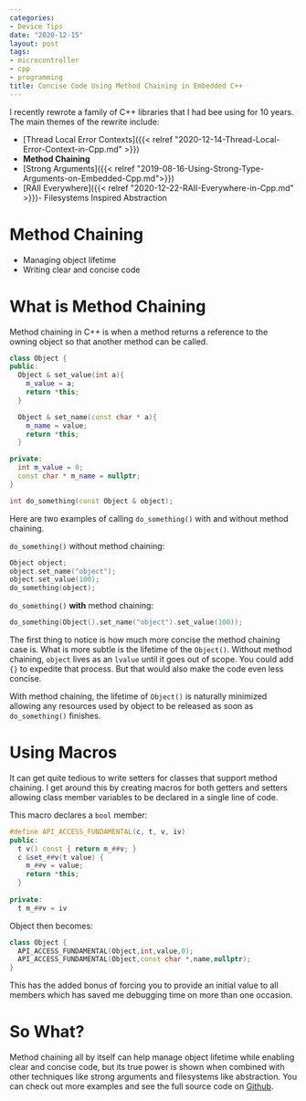 ```yaml
---
categories:
- Device Tips
date: "2020-12-15"
layout: post
tags:
- microcontroller
- cpp
- programming
title: Concise Code Using Method Chaining in Embedded C++ 
---
```


I recently rewrote a family of C++ libraries that I had bee using for 10 years. The main themes of the rewrite include:

- [Thread Local Error Contexts]({{< relref "2020-12-14-Thread-Local-Error-Context-in-Cpp.md" >}})
- **Method Chaining**
- [Strong Arguments]({{< relref "2019-08-16-Using-Strong-Type-Arguments-on-Embedded-Cpp.md">}})
- [RAII Everywhere]({{< relref "2020-12-22-RAII-Everywhere-in-Cpp.md" >}})- Filesystems Inspired Abstraction

# Method Chaining

- Managing object lifetime
- Writing clear and concise code

# What is Method Chaining

Method chaining in C++ is when a method returns a reference to the owning object so that another method can be called.

```c++
class Object {
public:
  Object & set_value(int a){
    m_value = a;
    return *this;
  }

  Object & set_name(const char * a){
    m_name = value;
    return *this;
  }

private:
  int m_value = 0;
  const char * m_name = nullptr;
}

int do_something(const Object & object);
```

Here are two examples of calling `do_something()` with and without method chaining.

`do_something()` without method chaining:

```c++
Object object;
object.set_name("object");
object.set_value(100);
do_something(object);
```

`do_something()` **with** method chaining:

```c++
do_something(Object().set_name("object").set_value(100));
```

The first thing to notice is how much more concise the method chaining case is. What is more subtle is the lifetime of the `Object()`. Without method chaining, `object` lives as an `lvalue` until it goes out of scope. You could add `{}` to expedite that process. But that would also make the code even less concise.

With method chaining, the lifetime of `Object()` is naturally minimized allowing any resources used by object to be released as soon as `do_something()` finishes.

# Using Macros

It can get quite tedious to write setters for classes that support method chaining. I get around this by creating macros for both getters and setters allowing class member variables to be declared in a single line of code.

This macro declares a `bool` member:

```c++
#define API_ACCESS_FUNDAMENTAL(c, t, v, iv)                                    \
public:                                                                        \
  t v() const { return m_##v; }                                                \
  c &set_##v(t value) {                                                        \
    m_##v = value;                                                             \
    return *this;                                                              \
  }                                                                            \
                                                                               \
private:                                                                       \
  t m_##v = iv
```

Object then becomes:

```c++
class Object {
  API_ACCESS_FUNDAMENTAL(Object,int,value,0);
  API_ACCESS_FUNDAMENTAL(Object,const char *,name,nullptr);
}
```

This has the added bonus of forcing you to provide an initial value to all members which has saved me debugging time on more than one occasion.

# So What?

Method chaining all by itself can help manage object lifetime while enabling clear and concise code, but its true power is shown when combined with other techniques like strong arguments and filesystems like abstraction. You can check out more examples and see the full source code on [Github](https://github.com/StratifyLabs/API).

